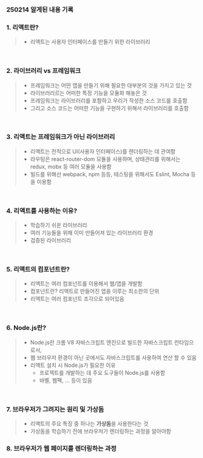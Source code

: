### 250214 알게된 내용 기록

### 1. 리액트란?

> - 리액트는 사용자 인터페이스를 만들기 위한 라이브러리


<br>

### 2. 라이브러리 vs 프레임워크

> - 프레임워크는 어떤 앱을 만들기 위해 필요한 대부분의 것을 가지고 있는 것 
> - 라이브러리르는 어떠한 특정 기능을 모듈화 해놓은 것 
> - 프레임워크는 라이브러리를 포함하고 우리가 작성한 소스 코드를 호출함 
> - 그리고 소스 코드는 어떠한 기능을 구현하기 위해서 라이브러리를 호출함 

<br>

### 3. 리액트는 프레임워크가 아닌 라이브러리

> - 리액트는 전적으로 UI(사용자 인터페이스)를 렌더링하는 데 관여함 
> - 라우팅은 react-router-dom 모듈을 사용하며, 상태관리를 위해서는 redux, mobx 등 여러 모듈을 사용함
> - 빌드를 위해선 webpack, npm 등등, 테스팅을 위해서도 Eslint, Mocha 등을 이용함 

<br>

### 4. 리액트를 사용하는 이유? 

> - 학습하기 쉬운 라이브러리
> - 여러 기능들을 위해 이미 만들어져 있는 라이브러리 환경 
> - 검증된 라이브러리 

<br>

### 5. 리액트의 컴포넌트란? 

> - 리액트는 여러 컴포넌트를 이용해서 웹/앱을 개발함
> - 컴포넌트란? 리액트로 만들어진 앱을 이루는 최소한의 단위
> - 리액트는 여러 컴포넌트 조각으로 되어있음

<br>

### 6. Node.js란?

> - Node.js란 크롬 V8 자바스크립트 엔진으로 빌드한 자바스크립트 런타임으로서,
> - 웹 브라우저 환경이 아닌 곳에서도 자바스크립트를 사용하여 연산 할 수 있음
> - 리액트 설치 시 Node.js가 필요한 이유
>   - 프로젝트를 개발하는 데 주요 도구들이 Node.js를 사용함
>   - 바벨, 웹팩, ... 등이 있음

<br>

### 7. 브라우저가 그려지는 원리 및 가상돔
> - 리액트의 주요 특징 중 하나는 <strong>가상돔</strong>을 사용한다는 것 
> - 가상돔을 학습하기 전에 브라우저가 렌더링하는 과정을 알아야함 

### 8. 브라우저가 웹 페이지를 렌더링하는 과정


